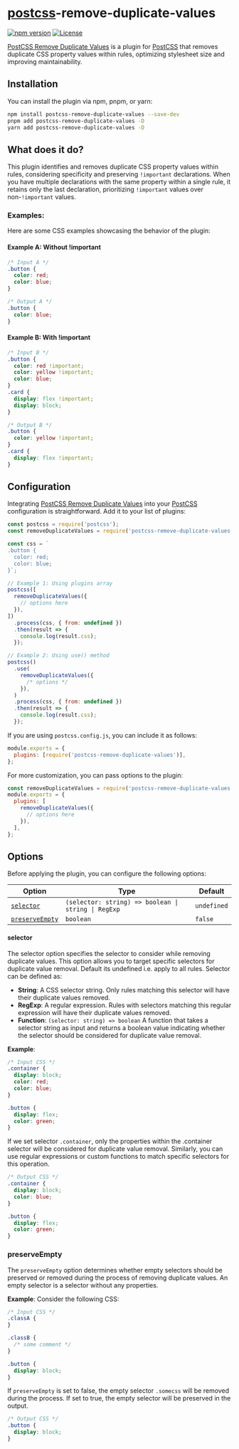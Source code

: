 # [postcss][git_url]-remove-duplicate-values

[![npm version](https://img.shields.io/npm/v/postcss-remove-duplicate-values.svg)][npm_url]
[![License](https://img.shields.io/badge/license-MIT-blue.svg)](https://opensource.org/licenses/MIT)

[PostCSS Remove Duplicate Values] is a plugin for [PostCSS] that removes duplicate CSS property values within rules, optimizing stylesheet size and improving maintainability.

## Installation

You can install the plugin via npm, pnpm, or yarn:

```bash
npm install postcss-remove-duplicate-values --save-dev
pnpm add postcss-remove-duplicate-values -D
yarn add postcss-remove-duplicate-values -D
```

## What does it do?

This plugin identifies and removes duplicate CSS property values within rules, considering specificity and preserving `!important` declarations. When you have multiple declarations with the same property within a single rule, it retains only the last declaration, prioritizing `!important` values over non-`!important` values.

### Examples:

Here are some CSS examples showcasing the behavior of the plugin:

#### Example A: Without !important

```css
/* Input A */
.button {
  color: red;
  color: blue;
}

/* Output A */
.button {
  color: blue;
}
```

#### Example B: With !important

```css
/* Input B */
.button {
  color: red !important;
  color: yellow !important;
  color: blue;
}
.card {
  display: flex !important;
  display: block;
}

/* Output B */
.button {
  color: yellow !important;
}
.card {
  display: flex !important;
}
```

## Configuration

Integrating [PostCSS Remove Duplicate Values] into your [PostCSS] configuration is straightforward. Add it to your list of plugins:

```js
const postcss = require('postcss');
const removeDuplicateValues = require('postcss-remove-duplicate-values');

const css = `
.button {
  color: red;
  color: blue;
}`;

// Example 1: Using plugins array
postcss([
  removeDuplicateValues({
    // options here
  }),
])
  .process(css, { from: undefined })
  .then(result => {
    console.log(result.css);
  });

// Example 2: Using use() method
postcss()
  .use(
    removeDuplicateValues({
      /* options */
    }),
  )
  .process(css, { from: undefined })
  .then(result => {
    console.log(result.css);
  });
```

If you are using `postcss.config.js`, you can include it as follows:

```js
module.exports = {
  plugins: [require('postcss-remove-duplicate-values')],
};
```

For more customization, you can pass options to the plugin:

```js
const removeDuplicateValues = require('postcss-remove-duplicate-values');
module.exports = {
  plugins: [
    removeDuplicateValues({
      // options here
    }),
  ],
};
```

## Options

Before applying the plugin, you can configure the following options:

| Option                            | Type                                                | Default     |
| --------------------------------- | --------------------------------------------------- | ----------- |
| [`selector`](#selector)           | `(selector: string) => boolean \| string \| RegExp` | `undefined` |
| [`preserveEmpty`](#preserveempty) | `boolean`                                           | `false`     |

#### selector

The selector option specifies the selector to consider while removing duplicate values. This option allows you to target specific selectors for duplicate value removal. Default its undefined i.e. apply to all rules. Selector can be defined as:

- **String**: A CSS selector string. Only rules matching this selector will have their duplicate values removed.
- **RegExp**: A regular expression. Rules with selectors matching this regular expression will have their duplicate values removed.
- **Function**: `(selector: string) => boolean` A function that takes a selector string as input and returns a boolean value indicating whether the selector should be considered for duplicate value removal.

**Example**:

```css
/* Input CSS */
.container {
  display: block;
  color: red;
  color: blue;
}

.button {
  display: flex;
  color: green;
}
```

If we set selector `.container`, only the properties within the .container selector will be considered for duplicate value removal. Similarly, you can use regular expressions or custom functions to match specific selectors for this operation.

```css
/* Output CSS */
.container {
  display: block;
  color: blue;
}

.button {
  display: flex;
  color: green;
}
```

### preserveEmpty

The `preserveEmpty` option determines whether empty selectors should be preserved or removed during the process of removing duplicate values. An empty selector is a selector without any properties.

**Example**:
Consider the following CSS:

```css
/* Input CSS */
.classA {
}

.classB {
  /* some comment */
}

.button {
  display: block;
}
```

If `preserveEmpty` is set to false, the empty selector `.somecss` will be removed during the process. If set to true, the empty selector will be preserved in the output.

```css
/* Output CSS */
.button {
  display: block;
}
```

[PostCSS Remove Duplicate Values]: https://github.com/xettri/postcss-remove-duplicate-values
[npm_url]: https://www.npmjs.com/package/postcss-remove-duplicate-values
[git_url]: https://github.com/xettri/postcss-remove-duplicate-values
[PostCSS]: https://github.com/postcss/postcss
